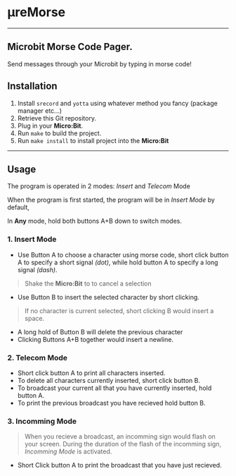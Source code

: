 # μreMorse
---
## Microbit Morse Code Pager.
Send messages through your Microbit by typing in morse code!

## Installation
1. Install `srecord` and `yotta` using whatever method you fancy 
(package manager etc...)
2. Retrieve this Git repository.
3. Plug in your **Micro:Bit**.
4. Run `make` to build the project.
5. Run `make install` to install project into the **Micro:Bit**

---

## Usage
The program is operated in 2 modes: _Insert_ and _Telecom_ Mode

When the program is first started, the program will be in _Insert Mode_ by 
default,

In **Any** mode, hold both buttons A+B down to switch modes. 

### 1. Insert Mode
* Use Button A to choose a character using morse code, short click button A to 
specify a short signal _(dot)_, while hold button A to specify a long signal 
_(dash)_.
> Shake the **Micro:Bit** to to cancel a selection

* Use Button B to insert the selected character by short clicking.
> If no character is current selected, short clicking B would insert a space.
* A long hold of Button B will delete the previous character
* Clicking Buttons A+B together would insert a newline.

### 2. Telecom Mode
* Short click button A to print all characters inserted.
* To delete all characters currently inserted, short click button B.
* To broadcast your current all that you have currently inserted, hold button A.
* To print the previous broadcast you have recieved hold button B.

### 3. Incomming Mode
> When you recieve a broadcast, an incomming sign would flash on your screen. 
> During the duration of the flash of the incomming sign, _Incomming Mode_ is 
> activated.
* Short Click button A to print the broadcast that you have just recieved.
